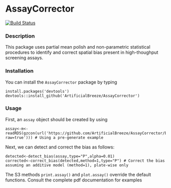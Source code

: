 # AssayCorrector
[![Build Status](https://travis-ci.org/ArtificialBreeze/AssayCorrector.svg?branch=master)](https://travis-ci.org/ArtificialBreeze/AssayCorrector)
### Description
This package uses partial mean polish and non-parametric statistical procedures to identify and correct spatial bias present in high-thoughput screening assays.
### Installation
You can install the ```AssayCorrector``` package by typing
```{r }
install.packages('devtools')
devtools::install_github('ArtificialBreeze/AssayCorrector')
```
### Usage
First, an ```assay``` object should be created by using 
```{r }
assay<-m<-readRDS(gzcon(url('https://github.com/ArtificialBreeze/AssayCorrector/blob/master/examples/8x12_raw.Rda?raw=true'))) # Using a pre-generate example
```
Next, we can detect and correct the bias as follows:
```{r }
detected<-detect_bias(assay,type="P",alpha=0.01)
corrected<-correct_bias(detected,method=1,type="P") # Correct the bias assuming an additive model (method=1), plate-wise only
```
The S3 methods ```print.assay()``` and ```plot.assay()``` override the default functions. Consult the complete pdf documentation for examples

